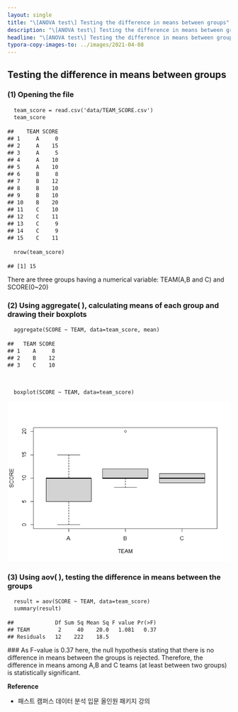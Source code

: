 ```yaml
---
layout: single
title: "\[ANOVA test\] Testing the difference in means between groups"
description: "\[ANOVA test\] Testing the difference in means between groups"
headline: "\[ANOVA test\] Testing the difference in means between groups"
typora-copy-images-to: ../images/2021-04-08
---
```




## Testing the difference in means between groups

### (1) Opening the file

      team_score = read.csv('data/TEAM_SCORE.csv')
      team_score
    
    ##    TEAM SCORE
    ## 1     A     0
    ## 2     A    15
    ## 3     A     5
    ## 4     A    10
    ## 5     A    10
    ## 6     B     8
    ## 7     B    12
    ## 8     B    10
    ## 9     B    10
    ## 10    B    20
    ## 11    C    10
    ## 12    C    11
    ## 13    C     9
    ## 14    C     9
    ## 15    C    11
    
      nrow(team_score)
    
    ## [1] 15

There are three groups having a numerical variable: TEAM(A,B and C) and SCORE(0~20)



### (2) Using aggregate( ), calculating means of each group and drawing their boxplots

      aggregate(SCORE ~ TEAM, data=team_score, mean)
    
    ##   TEAM SCORE
    ## 1    A     8
    ## 2    B    12
    ## 3    C    10

<br>

      boxplot(SCORE ~ TEAM, data=team_score)

<center><img src ="/images/2021-04-08/boxplot-1.png"></center>



### (3) Using aov( ), testing the difference in means between the groups

      result = aov(SCORE ~ TEAM, data=team_score)
      summary(result)
    
    ##             Df Sum Sq Mean Sq F value Pr(>F)
    ## TEAM         2     40    20.0   1.081   0.37
    ## Residuals   12    222    18.5

\#\#\# As F-value is 0.37 here, the null hypothesis stating that there is no difference in means between the groups is rejected. Therefore, the difference in means among A,B and C teams (at least between two groups) is statistically significant.



**Reference**

- 패스트 캠퍼스 데이터 분석 입문 올인원 패키지 강의
